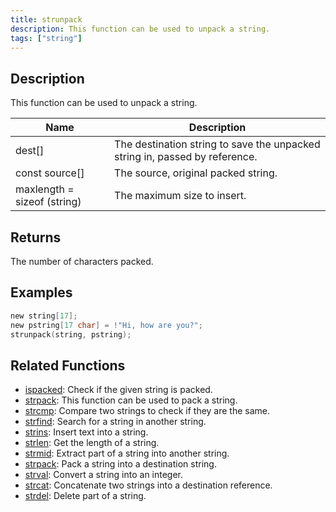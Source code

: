 ```yaml
---
title: strunpack
description: This function can be used to unpack a string.
tags: ["string"]
---
```


<LowercaseNote />

## Description

This function can be used to unpack a string.

| Name                        | Description                                                                 |
| --------------------------- | --------------------------------------------------------------------------- |
| dest[]                      | The destination string to save the unpacked string in, passed by reference. |
| const source[]              | The source, original packed string.                                         |
| maxlength = sizeof (string) | The maximum size to insert.                                                 |

## Returns

The number of characters packed.

## Examples

```c
new string[17];
new pstring[17 char] = !"Hi, how are you?";
strunpack(string, pstring);
```

## Related Functions

- [ispacked](ispacked): Check if the given string is packed.
- [strpack](strpack): This function can be used to pack a string.
- [strcmp](strcmp): Compare two strings to check if they are the same.
- [strfind](strfind): Search for a string in another string.
- [strins](strins): Insert text into a string.
- [strlen](strlen): Get the length of a string.
- [strmid](strmid): Extract part of a string into another string.
- [strpack](strpack): Pack a string into a destination string.
- [strval](strval): Convert a string into an integer.
- [strcat](strcat): Concatenate two strings into a destination reference.
- [strdel](strdel): Delete part of a string.
